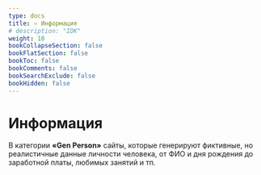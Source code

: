 ```yaml
---
type: docs
title: ♾️ Информация
# description: "IDK"
weight: 10
bookCollapseSection: false
bookFlatSection: false
bookToc: false
bookComments: false
bookSearchExclude: false
bookHidden: false
---
```


# Информация

В категории **«Gen Person»** сайты, которые генерируют фиктивные, но реалистичные данные личности человека, от ФИО и дня рождения до заработной платы, любимых занятий и тп.
